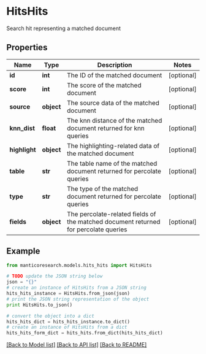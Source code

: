 # HitsHits

Search hit representing a matched document

## Properties

Name | Type | Description | Notes
------------ | ------------- | ------------- | -------------
**id** | **int** | The ID of the matched document | [optional] 
**score** | **int** | The score of the matched document | [optional] 
**source** | **object** | The source data of the matched document | [optional] 
**knn_dist** | **float** | The knn distance of the matched document returned for knn queries | [optional] 
**highlight** | **object** | The highlighting-related data of the matched document | [optional] 
**table** | **str** | The table name of the matched document returned for percolate queries | [optional] 
**type** | **str** | The type of the matched document returned for percolate queries | [optional] 
**fields** | **object** | The percolate-related fields of the matched document returned for percolate queries | [optional] 

## Example

```python
from manticoresearch.models.hits_hits import HitsHits

# TODO update the JSON string below
json = "{}"
# create an instance of HitsHits from a JSON string
hits_hits_instance = HitsHits.from_json(json)
# print the JSON string representation of the object
print HitsHits.to_json()

# convert the object into a dict
hits_hits_dict = hits_hits_instance.to_dict()
# create an instance of HitsHits from a dict
hits_hits_form_dict = hits_hits.from_dict(hits_hits_dict)
```
[[Back to Model list]](../README.md#documentation-for-models) [[Back to API list]](../README.md#documentation-for-api-endpoints) [[Back to README]](../README.md)


